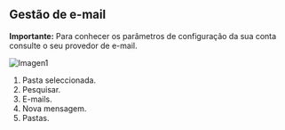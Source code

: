 ## Gestão de e-mail

**Importante:** Para conhecer os parâmetros de configuração da sua conta consulte o seu provedor de e-mail.

![Imagen1](http://static.energysistem.com/images/manuals/42762/57cd41abdf774.jpg)

1. Pasta seleccionada.
2. Pesquisar.
3. E-mails.
4. Nova mensagem.
5. Pastas.
